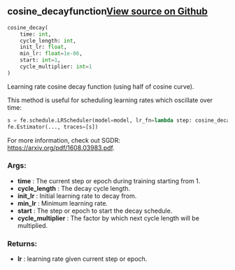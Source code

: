## cosine_decay<span class="tag">function</span><a class="sourcelink" href=https://github.com/fastestimator/fastestimator/blob/r1.1/fastestimator/schedule/lr_shedule.py/#L18-L61>View source on Github</a>
```python
cosine_decay(
	time: int,
	cycle_length: int,
	init_lr: float,
	min_lr: float=1e-06,
	start: int=1,
	cycle_multiplier: int=1
)
```
Learning rate cosine decay function (using half of cosine curve).

This method is useful for scheduling learning rates which oscillate over time:
```python
s = fe.schedule.LRScheduler(model=model, lr_fn=lambda step: cosine_decay(step, cycle_length=3750, init_lr=1e-3))
fe.Estimator(..., traces=[s])
```

For more information, check out SGDR: https://arxiv.org/pdf/1608.03983.pdf.


<h3>Args:</h3>

* **time** :  The current step or epoch during training starting from 1.
* **cycle_length** :  The decay cycle length.
* **init_lr** :  Initial learning rate to decay from.
* **min_lr** :  Minimum learning rate.
* **start** :  The step or epoch to start the decay schedule.
* **cycle_multiplier** :  The factor by which next cycle length will be multiplied.

<h3>Returns:</h3>

* **lr** :  learning rate given current step or epoch.

